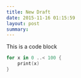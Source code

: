 ```yaml
---
title: New Draft
date: 2015-11-16 01:15:59
layout: post
summary: 
---
```


This is a code block

```swift
for x in 0 ..< 100 {
    print(x)
}
```